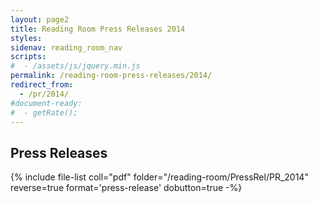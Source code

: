 ```yaml
---
layout: page2
title: Reading Room Press Releases 2014
styles:
sidenav: reading_room_nav
scripts:
#  - /assets/js/jquery.min.js
permalink: /reading-room-press-releases/2014/
redirect_from:
  - /pr/2014/
#document-ready:
#  - getRate();
---
```


## Press Releases

{% include file-list coll="pdf" folder="/reading-room/PressRel/PR_2014" reverse=true format='press-release' dobutton=true -%}

<!-- CONTENT END -->
